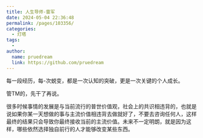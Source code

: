 ```yaml
---
title: 人生导师-雷军
date: 2024-05-04 22:36:48
permalink: /pages/103356/
categories:
  - 灯塔
tags:
  - 
author: 
  name: pruedream
  link: https://github.com/pruedream
---
```

每一段经历，每-次蜕变，都是一次认知的突破，更是一次关键的个人成长。

管TM的，先干了再说。



很多时候事情的发展是与当前流行的普世价值观，社会上的共识相违背的，也就是说如果你某一天想做的事与主流价值相违背去做就好了，不要去咨询任何人，这样最终的结果只会导致你最终接收当前的主流价值。未来不一定明朗，就是因为这样，哪些依然选择独自前行的人才能够改变某些东西。
